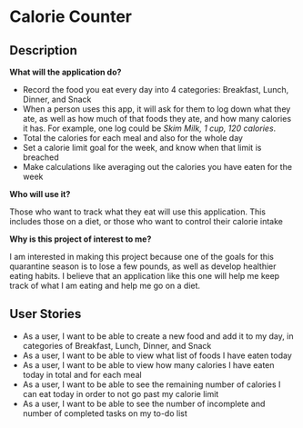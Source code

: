 # Calorie Counter

## Description


**What will the application do?**

 - Record the food you eat every day into 4 categories: Breakfast, Lunch, Dinner, and Snack 
 - When a person uses this app, it will ask for them to log down what they ate, as well as 
 how much of that foods they ate, and how many calories it has. For example, one log could be 
 *Skim Milk, 1 cup, 120 calories*. 
 - Total the calories for each meal and also for the whole day
 - Set a calorie limit goal for the week, and know when that limit is breached
 - Make calculations like averaging out the calories you have eaten for the week
 
 
 **Who will use it?**
 
 Those who want to track what they eat will use this application. 
 This includes those on a diet, or those who want to control their calorie intake

 **Why is this project of interest to me?**
 
 I am interested in making this project because one of the goals for this quarantine
 season is to lose a few pounds, as well as develop healthier eating habits.
 I believe that an application like this one will help me keep track of what I am eating
 and help me go on a diet. 
 
 
 ## User Stories
 - As a user, I want to be able to create a new food and add it to my day, 
 in categories of Breakfast, Lunch, Dinner, and Snack
 - As a user, I want to be able to view what list of foods I have eaten today 
 - As a user, I want to be able to view how many calories I have eaten today in 
 total and for each meal
 - As a user, I want to be able to see the remaining number of calories I can eat today
 in order to not go past my calorie limit
 - As a user, I want to be able to see the number of incomplete and number of completed tasks on my to-do list